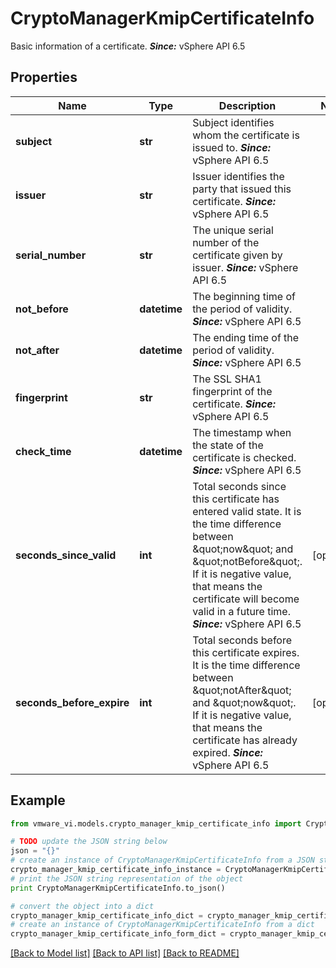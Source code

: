 # CryptoManagerKmipCertificateInfo

Basic information of a certificate.  ***Since:*** vSphere API 6.5 

## Properties
Name | Type | Description | Notes
------------ | ------------- | ------------- | -------------
**subject** | **str** | Subject identifies whom the certificate is issued to.  ***Since:*** vSphere API 6.5  | 
**issuer** | **str** | Issuer identifies the party that issued this certificate.  ***Since:*** vSphere API 6.5  | 
**serial_number** | **str** | The unique serial number of the certificate given by issuer.  ***Since:*** vSphere API 6.5  | 
**not_before** | **datetime** | The beginning time of the period of validity.  ***Since:*** vSphere API 6.5  | 
**not_after** | **datetime** | The ending time of the period of validity.  ***Since:*** vSphere API 6.5  | 
**fingerprint** | **str** | The SSL SHA1 fingerprint of the certificate.  ***Since:*** vSphere API 6.5  | 
**check_time** | **datetime** | The timestamp when the state of the certificate is checked.  ***Since:*** vSphere API 6.5  | 
**seconds_since_valid** | **int** | Total seconds since this certificate has entered valid state.  It is the time difference between \&quot;now\&quot; and \&quot;notBefore\&quot;. If it is negative value, that means the certificate will become valid in a future time.  ***Since:*** vSphere API 6.5  | [optional] 
**seconds_before_expire** | **int** | Total seconds before this certificate expires.  It is the time difference between \&quot;notAfter\&quot; and \&quot;now\&quot;. If it is negative value, that means the certificate has already expired.  ***Since:*** vSphere API 6.5  | [optional] 

## Example

```python
from vmware_vi.models.crypto_manager_kmip_certificate_info import CryptoManagerKmipCertificateInfo

# TODO update the JSON string below
json = "{}"
# create an instance of CryptoManagerKmipCertificateInfo from a JSON string
crypto_manager_kmip_certificate_info_instance = CryptoManagerKmipCertificateInfo.from_json(json)
# print the JSON string representation of the object
print CryptoManagerKmipCertificateInfo.to_json()

# convert the object into a dict
crypto_manager_kmip_certificate_info_dict = crypto_manager_kmip_certificate_info_instance.to_dict()
# create an instance of CryptoManagerKmipCertificateInfo from a dict
crypto_manager_kmip_certificate_info_form_dict = crypto_manager_kmip_certificate_info.from_dict(crypto_manager_kmip_certificate_info_dict)
```
[[Back to Model list]](../README.md#documentation-for-models) [[Back to API list]](../README.md#documentation-for-api-endpoints) [[Back to README]](../README.md)


